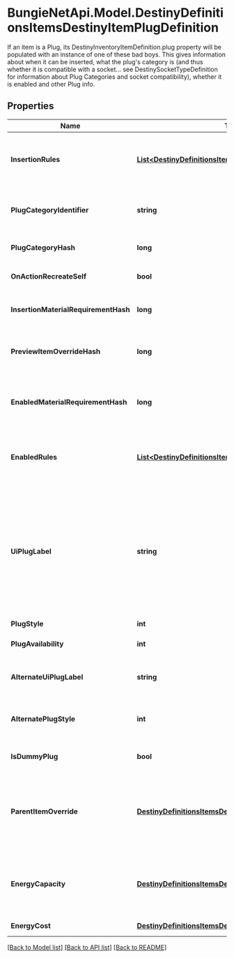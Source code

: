 # BungieNetApi.Model.DestinyDefinitionsItemsDestinyItemPlugDefinition
If an item is a Plug, its DestinyInventoryItemDefinition.plug property will be populated with an instance of one of these bad boys.  This gives information about when it can be inserted, what the plug's category is (and thus whether it is compatible with a socket... see DestinySocketTypeDefinition for information about Plug Categories and socket compatibility), whether it is enabled and other Plug info.
## Properties

Name | Type | Description | Notes
------------ | ------------- | ------------- | -------------
**InsertionRules** | [**List&lt;DestinyDefinitionsItemsDestinyPlugRuleDefinition&gt;**](DestinyDefinitionsItemsDestinyPlugRuleDefinition.md) | The rules around when this plug can be inserted into a socket, aside from the socket&#39;s individual restrictions.  The live data DestinyItemPlugComponent.insertFailIndexes will be an index into this array, so you can pull out the failure strings appropriate for the user. | [optional] 
**PlugCategoryIdentifier** | **string** | The string identifier for the plug&#39;s category. Use the socket&#39;s DestinySocketTypeDefinition.plugWhitelist to determine whether this plug can be inserted into the socket. | [optional] 
**PlugCategoryHash** | **long** | The hash for the plugCategoryIdentifier. You can use this instead if you wish: I put both in the definition for debugging purposes. | [optional] 
**OnActionRecreateSelf** | **bool** | If you successfully socket the item, this will determine whether or not you get \&quot;refunded\&quot; on the plug. | [optional] 
**InsertionMaterialRequirementHash** | **long** | If inserting this plug requires materials, this is the hash identifier for looking up the DestinyMaterialRequirementSetDefinition for those requirements. | [optional] 
**PreviewItemOverrideHash** | **long** | In the game, if you&#39;re inspecting a plug item directly, this will be the item shown with the plug attached. Look up the DestinyInventoryItemDefinition for this hash for the item. | [optional] 
**EnabledMaterialRequirementHash** | **long** | It&#39;s not enough for the plug to be inserted. It has to be enabled as well. For it to be enabled, it may require materials. This is the hash identifier for the DestinyMaterialRequirementSetDefinition for those requirements, if there is one. | [optional] 
**EnabledRules** | [**List&lt;DestinyDefinitionsItemsDestinyPlugRuleDefinition&gt;**](DestinyDefinitionsItemsDestinyPlugRuleDefinition.md) | The rules around whether the plug, once inserted, is enabled and providing its benefits.  The live data DestinyItemPlugComponent.enableFailIndexes will be an index into this array, so you can pull out the failure strings appropriate for the user. | [optional] 
**UiPlugLabel** | **string** | Plugs can have arbitrary, UI-defined identifiers that the UI designers use to determine the style applied to plugs. Unfortunately, we have neither a definitive list of these labels nor advance warning of when new labels might be applied or how that relates to how they get rendered. If you want to, you can refer to known labels to change your own styles: but know that new ones can be created arbitrarily, and we have no way of associating the labels with any specific UI style guidance... you&#39;ll have to piece that together on your end. Or do what we do, and just show plugs more generically, without specialized styles. | [optional] 
**PlugStyle** | **int** |  | [optional] 
**PlugAvailability** | **int** | Indicates the rules about when this plug can be used. See the PlugAvailabilityMode enumeration for more information! | [optional] 
**AlternateUiPlugLabel** | **string** | If the plug meets certain state requirements, it may have an alternative label applied to it. This is the alternative label that will be applied in such a situation. | [optional] 
**AlternatePlugStyle** | **int** | The alternate plug of the plug: only applies when the item is in states that only the server can know about and control, unfortunately. See AlternateUiPlugLabel for the related label info. | [optional] 
**IsDummyPlug** | **bool** | If TRUE, this plug is used for UI display purposes only, and doesn&#39;t have any interesting effects of its own. | [optional] 
**ParentItemOverride** | [**DestinyDefinitionsItemsDestinyParentItemOverride**](DestinyDefinitionsItemsDestinyParentItemOverride.md) | Do you ever get the feeling that a system has become so overburdened by edge cases that it probably should have become some other system entirely? So do I!  In totally unrelated news, Plugs can now override properties of their parent items. This is some of the relevant definition data for those overrides.  If this is populated, it will have the override data to be applied when this plug is applied to an item. | [optional] 
**EnergyCapacity** | [**DestinyDefinitionsItemsDestinyEnergyCapacityEntry**](DestinyDefinitionsItemsDestinyEnergyCapacityEntry.md) | IF not null, this plug provides Energy capacity to the item in which it is socketed. In Armor 2.0 for example, is implemented in a similar way to Masterworks, where visually it&#39;s a single area of the UI being clicked on to \&quot;Upgrade\&quot; to higher energy levels, but it&#39;s actually socketing new plugs. | [optional] 
**EnergyCost** | [**DestinyDefinitionsItemsDestinyEnergyCostEntry**](DestinyDefinitionsItemsDestinyEnergyCostEntry.md) | IF not null, this plug has an energy cost. This contains the details of that cost. | [optional] 

[[Back to Model list]](../README.md#documentation-for-models) [[Back to API list]](../README.md#documentation-for-api-endpoints) [[Back to README]](../README.md)

